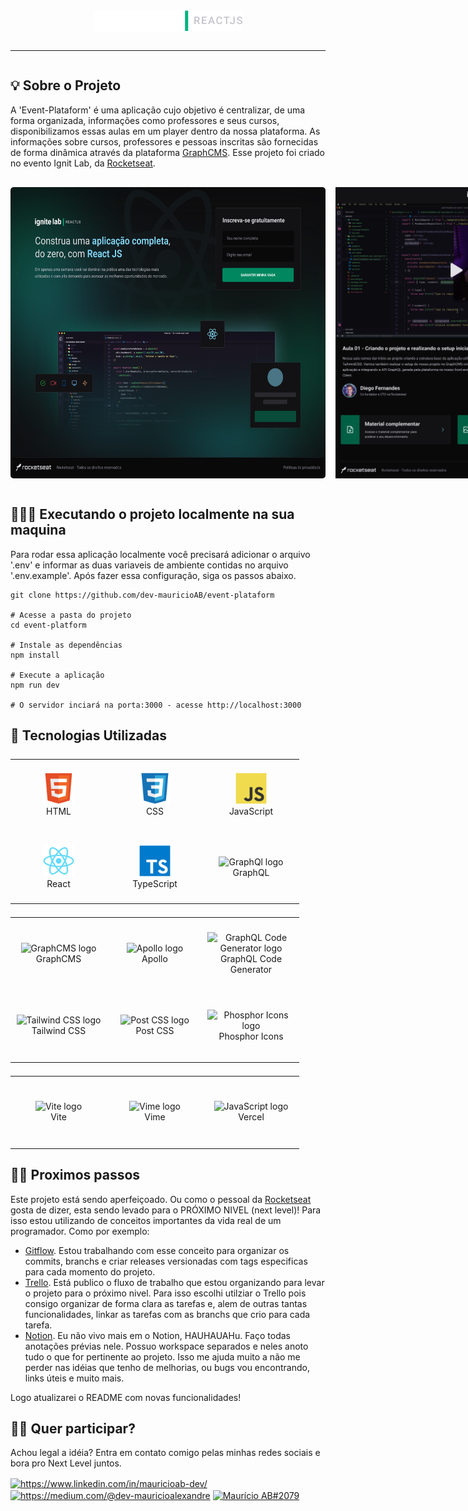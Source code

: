 <div style="display:flex;flex-direction: column; align-items:center;padding-top:1rem">
    <img src=".github/logo.png" style="margin:1rem;border-radius:5px">  
    <hr style="width:100%", size="1", color=black>  
</div>



## 💡 Sobre o Projeto

A 'Event-Plataform' é uma aplicação cujo objetivo é centralizar, de uma forma organizada, informações como professores e seus cursos, disponibilizamos essas aulas em um player dentro da nossa plataforma. As informações sobre cursos, professores e pessoas inscritas são fornecidas de forma dinâmica através da plataforma [GraphCMS](https://app.graphcms.com/). Esse projeto foi criado no evento Ignit Lab, da [Rocketseat](https://app.rocketseat.com.br/).

<div align="center" style="display:flex;flex-direction:column;align-items:center">
  <div style="display: flex;justify-content: space-between;">
    <img width="900" src=".github/subscribe-screen.png" style="margin:1rem 0;border-radius:5px">
    <img width="900" src=".github/event-plataform-event-page.png" style="margin: 1rem;" >
  </div>
</div>

## 👩🏽‍💻 Executando o projeto localmente na sua maquina
Para rodar essa aplicação localmente você precisará adicionar o arquivo '.env' e informar as duas variaveis de ambiente contidas no arquivo '.env.example'. Após fazer essa configuração, siga os passos abaixo.

```# Clone o repositório
git clone https://github.com/dev-mauricioAB/event-plataform

# Acesse a pasta do projeto
cd event-platform

# Instale as dependências
npm install

# Execute a aplicação
npm run dev

# O servidor inciará na porta:3000 - acesse http://localhost:3000

```

## 🔦 Tecnologias Utilizadas

<table style="display:flex">
  <tbody>
    <tr>
      <td align="center" height="110" width="140">
        <img alt="HTML5 logo" src="https://raw.githubusercontent.com/devicons/devicon/master/icons/html5/html5-original.svg" title="HTML5" width="50" />
        <br>
        <span>HTML</span>
      </td>
      <td align="center" height="110" width="140">
        <img alt="CSS3 logo" src="https://raw.githubusercontent.com/devicons/devicon/master/icons/css3/css3-original.svg" title="CSS3" width="50" />
        <br>
        <span>CSS</span>
      </td>
      <td align="center" height="110" width="140">
        <img alt="JavaScript logo" src="https://raw.githubusercontent.com/devicons/devicon/master/icons/javascript/javascript-original.svg" title="JavaScript" width="50" />
        <br>
        <span>JavaScript</span>
      </td>
    </tr>
    <tr>
     <td align="center" height="110" width="140">
        <img alt="React logo" src="https://raw.githubusercontent.com/devicons/devicon/master/icons/react/react-original.svg" title="React" width="50" />
        <br>
        <span>React</span>
      </td>
      <td align="center" height="110" width="140">
        <img alt="TypeScript logo" src="https://raw.githubusercontent.com/devicons/devicon/master/icons/typescript/typescript-original.svg" title="TypeScript" width="50" />
        <br>
        <span>TypeScript</span>
      </td>
      <td align="center" height="110" width="140">
        <img alt="GraphQl logo" src="https://graphql.org/img/logo.svg" title="GraphQl" width="50" />
        <br>
        <span>GraphQL</span>
      </td>
    </tr>
    <tr>
  </tbody>
</table>

<table style="display:flex">
<tbody>
    <tr>
      <td align="center" height="110" width="140">
        <img alt="GraphCMS logo" src="https://img.stackshare.io/service/7418/default_ee73349541bc13dde4f1a9a6b79b43a41a4db146.png" title="GraphCMS" width="50" />
        <br>
        <span>GraphCMS</span>
      </td>
      <td align="center" height="110" width="140">
        <img alt="Apollo logo" src="https://img.icons8.com/color/452/apollo.png" title="Apollo" width="50" />
        <br>
        <span>Apollo</span>
      </td>
      <td align="center" height="110" width="140">
        <img alt="GraphQL Code Generator logo" src="https://graphql-code-generator.com/assets/subheader-logo.svg" title="GraphQL Code Generator" width="50" />
        <br>
        <span>GraphQL Code Generator</span>
      </td>
    </tr>
    <tr>
     <td align="center" height="110" width="140">
        <img alt="Tailwind CSS logo" src="https://i0.wp.com/www.solutiontuts.com/wp-content/uploads/2021/12/tailwindcss.png?w=996&ssl=1" title="Tailwind CSS" width="200" />
        <br>
        <span>Tailwind CSS</span>
      </td>
      <td align="center" height="110" width="140">
        <img alt="Post CSS logo" src="https://postcss.org/assets/postcss.83d93145.svg" title="Post CSS" width="50" />
        <br>
        <span>Post CSS</span>
      </td>
      <td align="center" height="110" width="140">
        <img alt="Phosphor Icons logo" src="https://github.com/phosphor-icons/phosphor-home/raw/master/meta/phosphor-mark-tight-yellow.png" title="Phosphor Icons" width="50" />
        <br>
        <span>Phosphor Icons</span>
      </td>
    </tr>
    <tr>
  </tbody>
</table>

<table style="display:flex">
    <tbody>
    <tr>
      <td align="center" height="110" width="140">
        <img alt="Vite logo" src="https://vitejs.dev/logo.svg" title="Vite" width="50" />
        <br>
        <span>Vite</span>
      </td>
      <td align="center" height="110" width="140">
        <img alt="Vime logo" src="https://vimejs.com/img/vime.svg" title="Vime" width="50" />
        <br>
        <span>Vime</span>
      </td>
      <td align="center" height="110" width="140">
        <img alt="JavaScript logo" src="https://logovtor.com/wp-content/uploads/2020/10/vercel-inc-logo-vector.png" title="JavaScript" width="100" />
        <br>
        <span>Vercel</span>
      </td>
    </tr>
  </tbody>
</table>

## 🦶🏾 Proximos passos
Este projeto está sendo aperfeiçoado. Ou como o pessoal da [Rocketseat](https://www.rocketseat.com.br/) gosta de dizer, esta sendo levado para o PRÓXIMO NIVEL (next level)!
Para isso estou utilizando de conceitos importantes da vida real de um programador. Como por exemplo:
- [Gitflow](https://danielkummer.github.io/git-flow-cheatsheet/). Estou trabalhando com esse conceito para organizar os commits, branchs e criar releases versionadas com tags especificas para cada momento do projeto.
- [Trello](https://trello.com/b/hUAMVfMH/bethehero). Está publico o fluxo de trabalho que estou organizando para levar o projeto para o próximo nivel. Para isso escolhi utilziar o Trello pois consigo organizar de forma clara as tarefas e, alem de outras tantas funcionalidades, linkar as tarefas com as branchs que crio para cada tarefa.
- [Notion](https://notion.so/). Eu não vivo mais em o Notion, HAUHAUAHu. Faço todas anotações prévias nele. Possuo workspace separados e neles anoto tudo o que for pertinente ao projeto. Isso me ajuda muito a não me perder nas idéias que tenho de melhorias, ou bugs vou encontrando, links úteis e muito mais.

Logo atualizarei o README com novas funcionalidades! 

## ☝🏻 Quer participar?
Achou legal a idéia? Entra em contato comigo pelas minhas redes sociais e bora pro Next Level juntos.  

<p align="left">
<a href="https://www.linkedin.com/in/mauricioab-dev/" target="blank"><img align="center" src="https://raw.githubusercontent.com/rahuldkjain/github-profile-readme-generator/master/src/images/icons/Social/linked-in-alt.svg" alt="https://www.linkedin.com/in/mauricioab-dev/" height="30" width="40" /></a>
<a href="https://medium.com/@dev-mauricioalexandre" target="blank"><img align="center" src="https://raw.githubusercontent.com/rahuldkjain/github-profile-readme-generator/master/src/images/icons/Social/medium.svg" alt="https://medium.com/@dev-mauricioalexandre" height="30" width="40" /></a>
<a href="https://discord.gg/Maurício AB#2079" target="blank"><img align="center" src="https://raw.githubusercontent.com/rahuldkjain/github-profile-readme-generator/master/src/images/icons/Social/discord.svg" alt="Maurício AB#2079" height="30" width="40" /></a>
</p>
